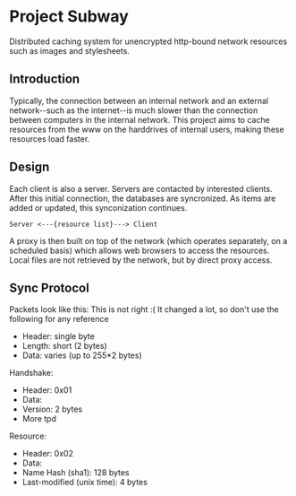 Project Subway
==============
Distributed caching system for unencrypted http-bound network resources such as images and stylesheets.

Introduction
------------
Typically, the connection between an internal network and an external network--such as the internet--is much slower than the connection between computers in the internal network. This project aims to cache resources from the www on the harddrives of internal users, making these resources load faster.

Design
------
Each client is also a server. Servers are contacted by interested clients. After this initial connection, the databases are syncronized. As items are added or updated, this synconization continues.

    Server <---{resource list}---> Client

A proxy is then built on top of the network (which operates separately, on a scheduled basis) which allows web browsers to access the resources. Local files are not retrieved by the network, but by direct proxy access.

Sync Protocol
-------------
Packets look like this: 
This is not right :( 
It changed a lot, so don't use the following for any reference

 - Header: single byte
 - Length: short (2 bytes)
 - Data: varies (up to 255*2 bytes)

Handshake:

 - Header: 0x01
 - Data:
  - Version: 2 bytes
  - More tpd

Resource:

 - Header: 0x02
 - Data:
  - Name Hash (sha1): 128 bytes
  - Last-modified (unix time): 4 bytes
